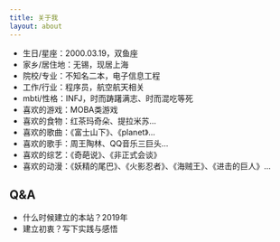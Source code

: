 ```yaml
---
title: 关于我
layout: about
---
```


* 生日/星座：2000.03.19，双鱼座
* 家乡/居住地：无锡，现居上海
* 院校/专业：不知名二本，电子信息工程
* 工作/行业：程序员，航空航天相关
* mbti/性格：INFJ，时而踌躇满志、时而混吃等死
* 喜欢的游戏：MOBA类游戏
* 喜欢的食物：红茶玛奇朵、提拉米苏...
* 喜欢的歌曲：《富士山下》、《planet》...
* 喜欢的歌手：周王陶林、QQ音乐三巨头...
* 喜欢的综艺：《奇葩说》、《非正式会谈》
* 喜欢的动漫：《妖精的尾巴》、《火影忍者》、《海贼王》、《进击的巨人》...

## Q&A

* 什么时候建立的本站？2019年
* 建立初衷？写下实践与感悟
